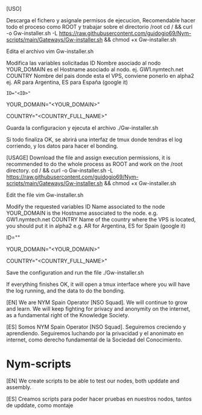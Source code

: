 [USO]

Descarga el fichero y asignale permisos de ejecucion, Recomendable hacer todo el proceso como ROOT y trabajar sobre el directorio /root
    cd / &&  curl -o Gw-installer.sh -L https://raw.githubusercontent.com/guidogio69/Nym-scripts/main/Gateways/Gw-installer.sh && chmod +x Gw-installer.sh

Edita el archivo
    vim Gw-installer.sh

Modifica las variables solicitadas
ID Nombre asociado al nodo
YOUR_DOMAIN es el Hostname asociado al nodo. ej. GW1.nymtech.net
COUNTRY  Nombre del pais donde esta el VPS, conviene ponerlo en alpha2 ej. AR para Argentina, ES para España (google it)

    ID="<ID>"

YOUR_DOMAIN="<YOUR_DOMAIN>"

COUNTRY="<COUNTRY_FULL_NAME>"

Guarda la configuracion y ejecuta el archivo
./Gw-installer.sh

Si todo finaliza OK, se abrirá una interfaz de tmux donde tendras el log corriendo, y los datos para hacer el bonding.


[USAGE]
Download the file and assign execution permissions, it is recommended to do the whole process as ROOT and work on the /root directory.
    cd / &&  curl -o Gw-installer.sh -L https://raw.githubusercontent.com/guidogio69/Nym-scripts/main/Gateways/Gw-installer.sh && chmod +x Gw-installer.sh

Edit the file
    vim Gw-installer.sh

Modify the requested variables
ID Name associated to the node
YOUR_DOMAIN is the Hostname associated to the node. e.g. GW1.nymtech.net
COUNTRY Name of the country where the VPS is located, you should put it in alpha2 e.g. AR for Argentina, ES for Spain (google it)

ID="<ID>"

YOUR_DOMAIN="<YOUR_DOMAIN>"

COUNTRY="<COUNTRY_FULL_NAME>"

Save the configuration and run the file
./Gw-installer.sh

If everything finishes OK, it will open a tmux interface where you will have the log running, and the data to do the bonding.



[EN]
We are NYM Spain Operator [NSO Squad].
We will continue to grow and learn. We will keep fighting for privacy and anonymity on the internet, as a fundamental right of the Knowledge Society.

[ES]
Somos NYM Spain Operator [NSO Squad].
Seguiremos creciendo y aprendiendo. Seguiremos luchando por la privacidad y el anonimato en internet, como derecho fundamental de la Sociedad del Conocimiento.

# Nym-scripts
[EN]
We create scripts to be able to test our nodes, both upddate and assembly.

[ES]
Creamos scripts para poder hacer pruebas en nuestros nodos, tantos de upddate, como montaje

